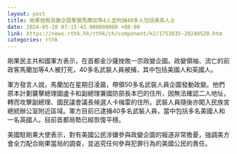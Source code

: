 ```yaml
---
layout: post
title: 剛果挫敗政變企圖擊斃馬蘭加等4人並拘捕40多人包括美英人士
date: 2024-05-20 07:15:43.000000000 +08:00
link: https://news.rthk.hk/rthk/ch/component/k2/1753835-20240520.htm
categories: rthk
---
```


剛果民主共和國軍方表示，在首都金沙薩挫敗一宗政變企圖。政變領袖、流亡的前政客馬蘭加等4人被打死，40多名武裝人員被捕，其中包括美國人和英國人。

軍方發言人說，馬蘭加在星期日凌晨，帶領50多名武裝人員企圖發動政變。他們原本計劃襲擊總理圖盧卡和副總理兼國防部長本巴的住所，因無法確認二人地址，轉而攻擊副總理、國民議會議長候選人卡梅雷的住所。武裝人員隨後亦闖入民族宮總統辦公室附近區域。軍方目前已逮捕40多名武裝人員，當中包括多名美國人和一名英國人。目前首都局勢已經恢復平穩。

美國駐剛果大使表示，對有美國公民涉嫌參與政變企圖的報道非常擔憂，強調美方會全力配合剛果當局的調查，並追究任何參與犯罪行為的美國公民的責任。

